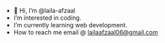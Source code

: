 - 👋 Hi, I’m @laila-afzaal
- I’m interested in coding.
- I’m currently learning web development.
- How to reach me email @ lailaafzaal06@gmail.com

<!---
laila-afzaal/laila-afzaal is a ✨ special ✨ repository because its `README.md` (this file) appears on your GitHub profile.
You can click the Preview link to take a look at your changes.
--->
